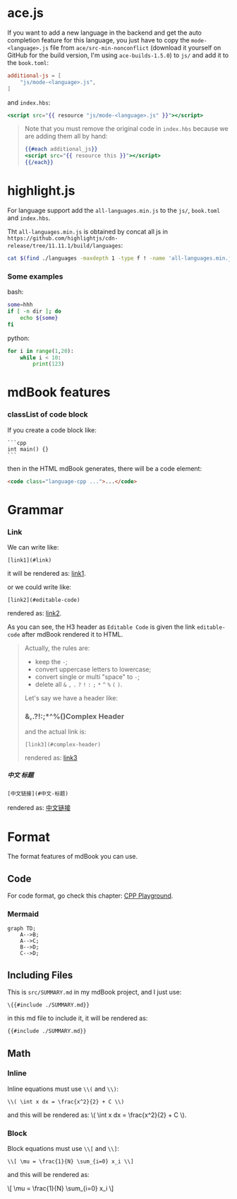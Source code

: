 # ace.js

If you want to add a new language in the backend and get the auto completion feature for this language, you just have to copy the `mode-<language>.js` file from `ace/src-min-nonconflict` (download it yourself on GitHub for the build version, I'm using `ace-builds-1.5.0`) to `js/` and add it to the `book.toml`:

```toml
additional-js = [
    "js/mode-<language>.js",
]
```

and `index.hbs`:

```handlebars
<script src="{{ resource "js/mode-<language>.js" }}"></script>
```

> Note that you must remove the original code in `index.hbs` because we are adding them all by hand:
> ```handlebars
> {{#each additional_js}}
> <script src="{{ resource this }}"></script>
> {{/each}}
> ```

# highlight.js

For language support add the `all-languages.min.js` to the `js/`, `book.toml` and `index.hbs`.

Tht `all-languages.min.js` is obtained by concat all js in `https://github.com/highlightjs/cdn-release/tree/11.11.1/build/languages`:

```bash
cat $(find ./languages -maxdepth 1 -type f ! -name 'all-languages.min.js') > all-languages.min.js
```

### Some examples

bash:

```bash
some=hhh
if [ -n dir ]; do
    echo ${some}
fi
```

python:

```python
for i in range(1,20):
    while i < 10:
        print(123)
```

# mdBook features

### classList of code block

If you create a code block like:

````
```cpp
int main() {}
```
````

then in the HTML mdBook generates, there will be a code element:

```html
<code class="language-cpp ...">...</code>
```

# Grammar

### Link

We can write like:

```
[link1](#link)
```

it will be rendered as: [link1](#link).

or we could write like:

```
[link2](#editable-code)
```

rendered as: [link2](#editable-code).

As you can see, the H3 header as `Editable Code` is given the link `editable-code` after mdBook rendered it to HTML.

> Actually, the rules are:
> - keep the `-`;
> - convert uppercase letters to lowercase;
> - convert single or multi "space" to `-`;
> - delete all `&` `,` `.` `?` `!` `:` `;` `*` `^` `%` `(` `)`.
>
> Let's say we have a header like:
> ### &,.?!:;*^%()Complex Header
> and the actual link is:
> ```
> [link3](#complex-header)
> ```
> rendered as:
> [link3](#complex-header)


##### 中文 标题

```
[中文链接](#中文-标题)
```

rendered as: [中文链接](#中文-标题)

# Format

The format features of mdBook you can use.

## Code

For code format, go check this chapter: [CPP Playground](./cpp-playground.md).

### Mermaid

```mermaid
graph TD;
    A-->B;
    A-->C;
    B-->D;
    C-->D;
```

## Including Files

This is `src/SUMMARY.md` in my mdBook project, and I just use:

```
\{{#include ./SUMMARY.md}}
```

in this md file to include it, it will be rendered as:

```md
{{#include ./SUMMARY.md}}
```


## Math

### Inline

Inline equations must use `\\(` and `\\)`:

```
\\( \int x dx = \frac{x^2}{2} + C \\)
```

and this will be rendered as: \\( \int x dx = \frac{x^2}{2} + C \\).

### Block

Block equations must use `\\[` and `\\]`:

```
\\[ \mu = \frac{1}{N} \sum_{i=0} x_i \\]
```

and this will be rendered as:

\\[ \mu = \frac{1}{N} \sum_{i=0} x_i \\]


